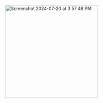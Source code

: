 <img width="294" alt="Screenshot 2024-07-20 at 3 57 48 PM" src="https://github.com/user-attachments/assets/ec241ee4-5b65-4b94-acab-5d673ae091ae">
